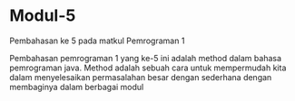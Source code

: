 # Modul-5
Pembahasan ke 5 pada matkul Pemrograman 1

Pembahasan pemrograman 1 yang ke-5 ini adalah method dalam bahasa pemrograman java. 
Method adalah sebuah cara untuk mempermudah kita dalam menyelesaikan permasalahan besar dengan sederhana dengan membaginya dalam berbagai modul 

